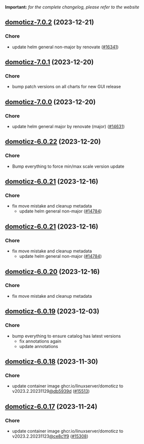 **Important:**
*for the complete changelog, please refer to the website*




## [domoticz-7.0.2](https://github.com/truecharts/charts/compare/domoticz-7.0.1...domoticz-7.0.2) (2023-12-21)

### Chore

- update helm general non-major by renovate ([#16341](https://github.com/truecharts/charts/issues/16341))
  
  


## [domoticz-7.0.1](https://github.com/truecharts/charts/compare/domoticz-7.0.0...domoticz-7.0.1) (2023-12-20)

### Chore

- bump patch versions on all charts for new GUI release
  
  


## [domoticz-7.0.0](https://github.com/truecharts/charts/compare/domoticz-6.0.22...domoticz-7.0.0) (2023-12-20)

### Chore

- update helm general major by renovate (major) ([#14631](https://github.com/truecharts/charts/issues/14631))
  
  


## [domoticz-6.0.22](https://github.com/truecharts/charts/compare/domoticz-6.0.21...domoticz-6.0.22) (2023-12-20)

### Chore

- Bump everything to force min/max scale version update
  
  


## [domoticz-6.0.21](https://github.com/truecharts/charts/compare/domoticz-6.0.19...domoticz-6.0.21) (2023-12-16)

### Chore

- fix move mistake and cleanup metadata
  - update helm general non-major ([#14784](https://github.com/truecharts/charts/issues/14784))
  
  


## [domoticz-6.0.21](https://github.com/truecharts/charts/compare/domoticz-6.0.19...domoticz-6.0.21) (2023-12-16)

### Chore

- fix move mistake and cleanup metadata
  - update helm general non-major ([#14784](https://github.com/truecharts/charts/issues/14784))
  
  


## [domoticz-6.0.20](https://github.com/truecharts/charts/compare/domoticz-6.0.19...domoticz-6.0.20) (2023-12-16)

### Chore

- fix move mistake and cleanup metadata
  
  


## [domoticz-6.0.19](https://github.com/truecharts/charts/compare/domoticz-6.0.18...domoticz-6.0.19) (2023-12-03)

### Chore

- bump everything to ensure catalog has latest versions
  - fix annotations again
  - update annotations
  
  



## [domoticz-6.0.18](https://github.com/truecharts/charts/compare/domoticz-6.0.17...domoticz-6.0.18) (2023-11-30)

### Chore

- update container image ghcr.io/linuxserver/domoticz to v2023.2.20231129[@db5939d](https://github.com/db5939d) ([#15513](https://github.com/truecharts/charts/issues/15513))
  
  


## [domoticz-6.0.17](https://github.com/truecharts/charts/compare/domoticz-6.0.16...domoticz-6.0.17) (2023-11-24)

### Chore

- update container image ghcr.io/linuxserver/domoticz to v2023.2.20231123[@ce8c1f9](https://github.com/ce8c1f9) ([#15308](https://github.com/truecharts/charts/issues/15308))
  
  
